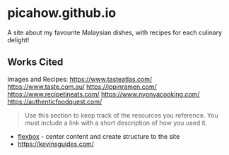 # picahow.github.io

A site about my favourite Malaysian dishes, with recipes for each culinary delight!


## Works Cited

Images and Recipes:
https://www.tasteatlas.com/
https://www.taste.com.au/
https://ippinramen.com/
https://www.recipetineats.com/
https://www.nyonyacooking.com/
https://authenticfoodquest.com/

> Use this section to  keep track of the resources you reference. You must include a link with a short description of how you used it. 

- [flexbox](https://css-tricks.com/snippets/css/a-guide-to-flexbox/) - center content and create structure to the site
- https://kevinsguides.com/
